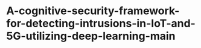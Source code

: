 # A-cognitive-security-framework-for-detecting-intrusions-in-IoT-and-5G-utilizing-deep-learning-main